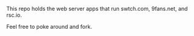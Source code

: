This repo holds the web server apps that run swtch.com, 9fans.net, and rsc.io.

Feel free to poke around and fork.
